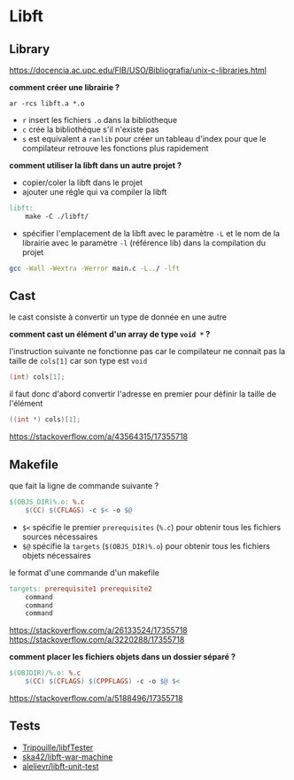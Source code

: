 # Libft
## Library
https://docencia.ac.upc.edu/FIB/USO/Bibliografia/unix-c-libraries.html

**comment créer une librairie ?**
```shell
ar -rcs libft.a *.o
```
- `r` insert les fichiers `.o` dans la bibliotheque
- `c` crée la bibliothéque s'il n'existe pas
- `s` est equivalent a `ranlib` pour créer un tableau d'index pour que le compilateur retrouve les fonctions plus rapidement


**comment utiliser la libft dans un autre projet ?**
- copier/coler la libft dans le projet
- ajouter une régle qui va compiler la libft
```makefile
libft:
	make -C ./libft/
```
- spécifier l'emplacement de la libft avec le paramètre `-L` et le nom de la librairie avec le paramètre `-l` (référence lib) dans la compilation du projet
```bash
gcc -Wall -Wextra -Werror main.c -L../ -lft
```

## Cast
le cast consiste à convertir un type de donnée en une autre

**comment cast un élément d'un array de type `void *` ?**

l'instruction suivante ne fonctionne pas car le compilateur ne connait pas la taille de `cols[1]` car son type est `void`
```C
(int) cols[1];
```
il faut donc d'abord convertir l'adresse en premier pour définir la taille de l'élément
```C
((int *) cols)[1];
```
https://stackoverflow.com/a/43564315/17355718

## Makefile
que fait la ligne de commande suivante ?

```makefile
$(OBJS_DIR)%.o: %.c
	$(CC) $(CFLAGS) -c $< -o $@
```

- `$<` spécifie le premier `prerequisites` (`%.c`) pour obtenir tous les fichiers sources nécessaires
- `$@` spécifie la `targets` (`$(OBJS_DIR)%.o`) pour obtenir tous les fichiers objets nécessaires

le format d'une commande d'un makefile
```makefile
targets: prerequisite1 prerequisite2
	command
	command
	command
```
https://stackoverflow.com/a/26133524/17355718
https://stackoverflow.com/a/3220288/17355718


**comment placer les fichiers objets dans un dossier séparé ?**
```makefile
$(OBJDIR)/%.o: %.c
    $(CC) $(CFLAGS) $(CPPFLAGS) -c -o $@ $<
```
https://stackoverflow.com/a/5188496/17355718

## Tests
* [Tripouille/libfTester](https://github.com/Tripouille/libftTester)
* [ska42/libft-war-machine](https://github.com/ska42/libft-war-machine)
* [alelievr/libft-unit-test](https://github.com/alelievr/libft-unit-test)